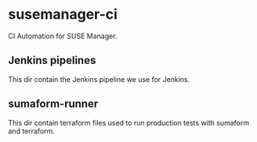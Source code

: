 # susemanager-ci

CI Automation for SUSE Manager.


## Jenkins pipelines 

This dir contain the Jenkins pipeline we use for Jenkins.

## sumaform-runner

This dir contain terraform files used to run production tests with sumaform and terraform.
